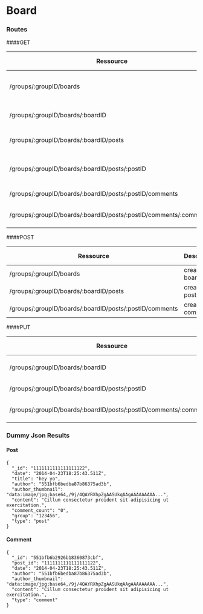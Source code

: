 # Board

### Routes
####GET

|Ressource   | Description  |  on Success | on Failure |
|---|---|---|---|
|/groups/:groupID/boards   | return a list of boards with boards information    | json object | statusCode: 404 | 
|/groups/:groupID/boards/:boardID  | returns a particular board    | json object | statusCode: 404 |
|/groups/:groupID/boards/:boardID/posts  | returns all posts with comments    | json object | statusCode: 404 |
|/groups/:groupID/boards/:boardID/posts/:postID  | return a particular post with comments     | json object | statusCode: 404 |
|/groups/:groupID/boards/:boardID/posts/:postID/comments  | return all comments   | json object | statusCode: 404 |
|/groups/:groupID/boards/:boardID/posts/:postID/comments/:commentID  | return a particular comment   | json object | statusCode: 404 |

####POST

|Ressource   | Description  |  on Success | on Failure |
|---|---|---|---|
|/groups/:groupID/boards   | create new board    | statusCode: 200 | statusCode: 404 | 
|/groups/:groupID/boards/:boardID/posts  | create new post    | statusCode: 200 | statusCode: 404 |
|/groups/:groupID/boards/:boardID/posts/:postID/comments  | create new comment   | statusCode: 200 | statusCode: 404 |

####PUT

|Ressource   | Description  |  on Success | on Failure |
|---|---|---|---|
|/groups/:groupID/boards/:boardID  | update board information    | statusCode: 200 | statusCode: 404 |
|/groups/:groupID/boards/:boardID/posts/:postID  | update post information     | statusCode: 200 | statusCode: 404 |
|/groups/:groupID/boards/:boardID/posts/:postID/comments/:commentID  | update comment infromation   | statusCode: 200 | statusCode: 404 |

### Dummy Json Results

#### Post

```
{
  "_id": "1111111111111111122",
  "date": "2014-04-23T18:25:43.511Z",
  "title": "hey yo",
  "author": "551bfb6bedba87b86375ad3b",
  "author_thumbnail": "data:image/jpg;base64,/9j/4QAYRXhpZgAASUkqAAgAAAAAAAAA...",
  "content": "Cillum consectetur proident sit adipisicing ut exercitation.",
  "comment_count": "0",
  "group": "123456",
  "type": "post"
}

```

#### Comment
```
{
  "_id": "551bfb6b2926b18360873cbf",
  "post_id": "1111111111111111122",
  "date": "2014-04-23T18:25:43.511Z",
  "author": "551bfb6bedba87b86375ad3b",
  "author_thumbnail": "data:image/jpg;base64,/9j/4QAYRXhpZgAASUkqAAgAAAAAAAAA...",
  "content": "Cillum consectetur proident sit adipisicing ut exercitation.",
  "type": "comment"
}

```
